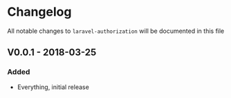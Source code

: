 # Changelog

All notable changes to `laravel-authorization` will be documented in this file

## V0.0.1 - 2018-03-25

### Added
- Everything, initial release

